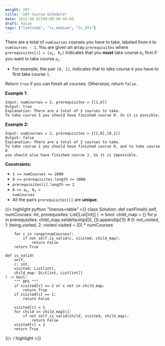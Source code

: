 ```yaml
---
weight: 207
title: "207 Course Schedule"
date: 2022-08-01T00:00:00-04:00
draft: false
tags: ["leetcode", "lc_medium", "lc_dfs"]
---
```


There are a total of `numCourses` courses you have to take, labeled from `0` to `numCourses - 1`. You are given an array `prerequisites` where <code>prerequisites[i] = [a<sub>i</sub>, b<sub>i</sub>]</code> indicates that you **must** take course <code>b<sub>i</sub></code> first if you want to take course <code>a<sub>i</sub></code>.

- For example, the pair `[0, 1]`, indicates that to take course `0` you have to first take course `1`.

Return `true` if you can finish all courses. Otherwise, return `false`.

**Example 1:**
```
Input: numCourses = 2, prerequisites = [[1,0]]
Output: true
Explanation: There are a total of 2 courses to take. 
To take course 1 you should have finished course 0. So it is possible.
```
**Example 2:**
```
Input: numCourses = 2, prerequisites = [[1,0],[0,1]]
Output: false
Explanation: There are a total of 2 courses to take. 
To take course 1 you should have finished course 0, and to take course 0
you should also have finished course 1. So it is impossible.
```

**Constraints:**
- `1 <= numCourses <= 2000`
- `0 <= prerequisites.length <= 5000`
- `prerequisites[i].length == 2`
- <code>0 <= a<sub>i</sub>, b<sub>i</sub> < numCourses</code>
- All the pairs `prerequisites[i]` are **unique**.

<div class="tabs"></div>
<div class="tab-content">
<div id="python" class="lang">
{{< highlight python "linenos=table" >}}
class Solution:
    def canFinish(
        self,
        numCourses: int,
        prerequisites: List[List[int]]
    ) -> bool:
        child_map = {}
        for p in prerequisites:
            child_map.setdefault(p[0], []).append(p[1])
        # 0: not_visited, 1: being_visited, 2: visited
        visited = [0] * numCourses

        for c in range(numCourses):
            if not self.is_valid(c, visited, child_map):
                return False
        return True
        
    def is_valid(
        self,
        c: int,
        visited: List[int],
        child_map: Dict[int, List[int]]
    ) -> bool:
        """ DFS """
        if visited[c] == 2 or c not in child_map:
            return True
        if visited[c] == 1:
            return False

        visited[c] = 1
        for child in child_map[c]:
            if not self.is_valid(child, visited, child_map):
                return False
        visited[c] = 2
        return True
{{< / highlight >}}
</div>
</div>
